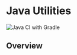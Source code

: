 # Java Utilities

![Java CI with Gradle](https://github.com/zero-88/java-utils/workflows/Java%20CI%20with%20Gradle/badge.svg?branch=master)

## Overview

